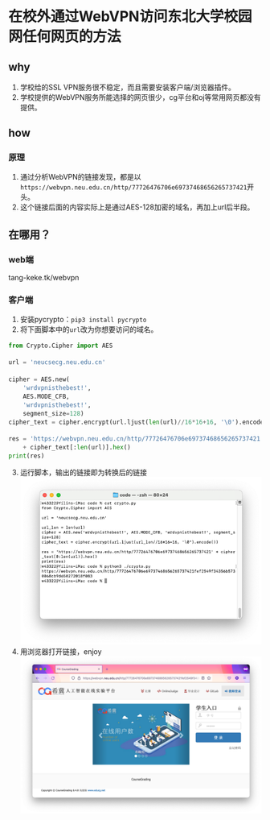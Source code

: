 # 在校外通过WebVPN访问东北大学校园网任何网页的方法

## why
1. 学校给的SSL VPN服务很不稳定，而且需要安装客户端/浏览器插件。
2. 学校提供的WebVPN服务所能选择的网页很少，cg平台和oj等常用网页都没有提供。
## how
### 原理
1. 通过分析WebVPN的链接发现，都是以`https://webvpn.neu.edu.cn/http/77726476706e69737468656265737421`开头。
2. 这个链接后面的内容实际上是通过AES-128加密的域名，再加上url后半段。

## 在哪用？
### web端
tang-keke.tk/webvpn

### 客户端
1. 安装pycrypto：`pip3 install pycrypto`
2. 将下面脚本中的`url`改为你想要访问的域名。
```python
from Crypto.Cipher import AES

url = 'neucsecg.neu.edu.cn'

cipher = AES.new(
    'wrdvpnisthebest!',
    AES.MODE_CFB,
    'wrdvpnisthebest!',
    segment_size=128)
cipher_text = cipher.encrypt(url.ljust(len(url)//16*16+16, '\0').encode())

res = 'https://webvpn.neu.edu.cn/http/77726476706e69737468656265737421' \
    + cipher_text[:len(url)].hex()
print(res)
```
3. 运行脚本，输出的链接即为转换后的链接
![](./crypto3.png)
4. 用浏览器打开链接，enjoy
![](./crypto4.png)
